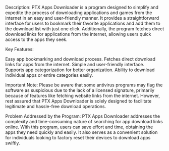 Description:
PTX Apps Downloader is a program designed to simplify and expedite the process of downloading applications and games from the internet in an easy and user-friendly manner. It provides a straightforward interface for users to bookmark their favorite applications and add them to the download list with just one click. Additionally, the program fetches direct download links for applications from the internet, allowing users quick access to the apps they seek.

Key Features:

Easy app bookmarking and download process.
Fetches direct download links for apps from the internet.
Simple and user-friendly interface.
Supports app categorization for better organization.
Ability to download individual apps or entire categories easily.

Important Note:
Please be aware that some antivirus programs may flag the software as suspicious due to the lack of a licensed signature, primarily because of features like fetching website links from the internet. However, rest assured that PTX Apps Downloader is solely designed to facilitate legitimate and hassle-free download operations.

Problem Addressed by the Program:
PTX Apps Downloader addresses the complexity and time-consuming nature of searching for app download links online. With this program, users can save effort and time, obtaining the apps they need quickly and easily. It also serves as a convenient solution for individuals looking to factory reset their devices to download apps swiftly.
